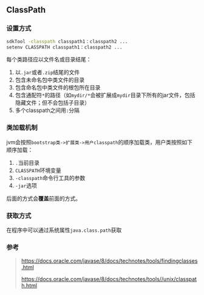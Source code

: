 ## ClassPath

### 设置方式

```bash
sdkTool -classpath classpath1：classpath2 ...
setenv CLASSPATH classpath1：classpath2 ...
```

每个类路径应以文件名或目录结尾：

1. 以`.jar`或者`.zip`结尾的文件
2. 包含未命名包中类文件的目录
3. 包含命名包中类文件的根包所在目录
4. 包含通配符`*`的路径（如`mydir/*`会被扩展成`mydir`目录下所有的jar文件，包括隐藏文件；但不会包括子目录）
5. 多个classpath之间用`:`分隔

### 类加载机制

jvm会按照`bootstrap类->扩展类->用户classpath`的顺序加载类，用户类按照如下顺序加载：

1. `.`当前目录
2. `CLASSPATH`环境变量
3. `-classpath`命令行工具的参数
4. `-jar`选项

后面的方式会**覆盖**前面的方式。

### 获取方式

在程序中可以通过系统属性`java.class.path`获取

### 参考

> https://docs.oracle.com/javase/8/docs/technotes/tools/findingclasses.html
>
> https://docs.oracle.com/javase/8/docs/technotes/tools//unix/classpath.html
